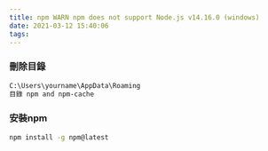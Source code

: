 ```yaml
---
title: npm WARN npm does not support Node.js v14.16.0 (windows)
date: 2021-03-12 15:40:06
tags:
---
```


### 刪除目錄

``` bash
C:\Users\yourname\AppData\Roaming
目錄 npm and npm-cache
```

### 安裝npm

``` bash
npm install -g npm@latest 
```

